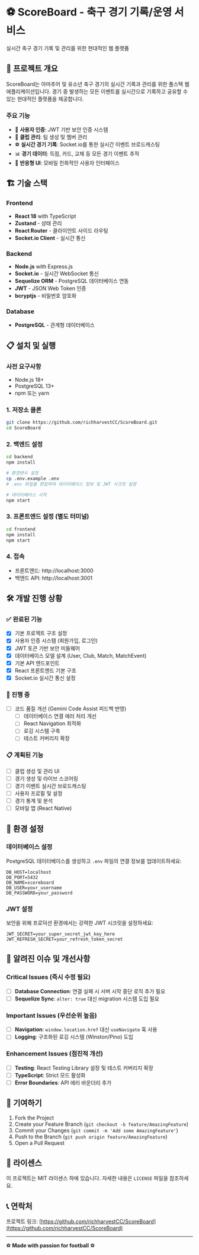 # ⚽ ScoreBoard - 축구 경기 기록/운영 서비스

실시간 축구 경기 기록 및 관리를 위한 현대적인 웹 플랫폼

## 🚀 프로젝트 개요

ScoreBoard는 아마추어 및 유소년 축구 경기의 실시간 기록과 관리를 위한 풀스택 웹 애플리케이션입니다. 경기 중 발생하는 모든 이벤트를 실시간으로 기록하고 공유할 수 있는 현대적인 플랫폼을 제공합니다.

### 주요 기능
- 🔐 **사용자 인증**: JWT 기반 보안 인증 시스템
- 👥 **클럽 관리**: 팀 생성 및 멤버 관리
- ⚽ **실시간 경기 기록**: Socket.io를 통한 실시간 이벤트 브로드캐스팅
- 📊 **경기 데이터**: 득점, 카드, 교체 등 모든 경기 이벤트 추적
- 📱 **반응형 UI**: 모바일 친화적인 사용자 인터페이스

## 🏗️ 기술 스택

### Frontend
- **React 18** with TypeScript
- **Zustand** - 상태 관리
- **React Router** - 클라이언트 사이드 라우팅
- **Socket.io Client** - 실시간 통신

### Backend
- **Node.js** with Express.js
- **Socket.io** - 실시간 WebSocket 통신
- **Sequelize ORM** - PostgreSQL 데이터베이스 연동
- **JWT** - JSON Web Token 인증
- **bcryptjs** - 비밀번호 암호화

### Database
- **PostgreSQL** - 관계형 데이터베이스

## 📋 설치 및 실행

### 사전 요구사항
- Node.js 18+
- PostgreSQL 13+
- npm 또는 yarn

### 1. 저장소 클론
```bash
git clone https://github.com/richharvestCC/ScoreBoard.git
cd ScoreBoard
```

### 2. 백엔드 설정
```bash
cd backend
npm install

# 환경변수 설정
cp .env.example .env
# .env 파일을 편집하여 데이터베이스 정보 및 JWT 시크릿 설정

# 데이터베이스 시작
npm start
```

### 3. 프론트엔드 설정 (별도 터미널)
```bash
cd frontend
npm install
npm start
```

### 4. 접속
- 프론트엔드: http://localhost:3000
- 백엔드 API: http://localhost:3001

## 🛠️ 개발 진행 상황

### ✅ 완료된 기능
- [x] 기본 프로젝트 구조 설정
- [x] 사용자 인증 시스템 (회원가입, 로그인)
- [x] JWT 토큰 기반 보안 미들웨어
- [x] 데이터베이스 모델 설계 (User, Club, Match, MatchEvent)
- [x] 기본 API 엔드포인트
- [x] React 프론트엔드 기본 구조
- [x] Socket.io 실시간 통신 설정

### 🔄 진행 중
- [ ] 코드 품질 개선 (Gemini Code Assist 피드백 반영)
  - [ ] 데이터베이스 연결 에러 처리 개선
  - [ ] React Navigation 최적화
  - [ ] 로깅 시스템 구축
  - [ ] 테스트 커버리지 확장

### 📋 계획된 기능
- [ ] 클럽 생성 및 관리 UI
- [ ] 경기 생성 및 라이브 스코어링
- [ ] 경기 이벤트 실시간 브로드캐스팅
- [ ] 사용자 프로필 및 설정
- [ ] 경기 통계 및 분석
- [ ] 모바일 앱 (React Native)

<!--
기존 내용 주석 처리 (2025-01-22)
이유: Gemini Code Assist 피드백을 반영하여 프로덕션 준비성 개선사항 추가

## 📝 기술 문서

상세한 기술 사양과 아키텍처 정보는 다음 문서들을 참조하세요:
- [설계 명세서](./plan/outputs/design_specification.md)
- [MVP 로드맵](./plan/outputs/mvp_roadmap_documented.md)
-->

## 🔧 환경 설정

### 데이터베이스 설정
PostgreSQL 데이터베이스를 생성하고 `.env` 파일의 연결 정보를 업데이트하세요:

```env
DB_HOST=localhost
DB_PORT=5432
DB_NAME=scoreboard
DB_USER=your_username
DB_PASSWORD=your_password
```

### JWT 설정
보안을 위해 프로덕션 환경에서는 강력한 JWT 시크릿을 설정하세요:

```env
JWT_SECRET=your_super_secret_jwt_key_here
JWT_REFRESH_SECRET=your_refresh_token_secret
```

## 🚨 알려진 이슈 및 개선사항

### Critical Issues (즉시 수정 필요)
- [ ] **Database Connection**: 연결 실패 시 서버 시작 중단 로직 추가 필요
- [ ] **Sequelize Sync**: `alter: true` 대신 migration 시스템 도입 필요

### Important Issues (우선순위 높음)
- [ ] **Navigation**: `window.location.href` 대신 `useNavigate` 훅 사용
- [ ] **Logging**: 구조화된 로깅 시스템 (Winston/Pino) 도입

### Enhancement Issues (점진적 개선)
- [ ] **Testing**: React Testing Library 설정 및 테스트 커버리지 확장
- [ ] **TypeScript**: Strict 모드 활성화
- [ ] **Error Boundaries**: API 에러 바운더리 추가

## 🤝 기여하기

1. Fork the Project
2. Create your Feature Branch (`git checkout -b feature/AmazingFeature`)
3. Commit your Changes (`git commit -m 'Add some AmazingFeature'`)
4. Push to the Branch (`git push origin feature/AmazingFeature`)
5. Open a Pull Request

## 📄 라이센스

이 프로젝트는 MIT 라이센스 하에 있습니다. 자세한 내용은 `LICENSE` 파일을 참조하세요.

## 📞 연락처

프로젝트 링크: [https://github.com/richharvestCC/ScoreBoard](https://github.com/richharvestCC/ScoreBoard)

---

⚽ **Made with passion for football** ⚽